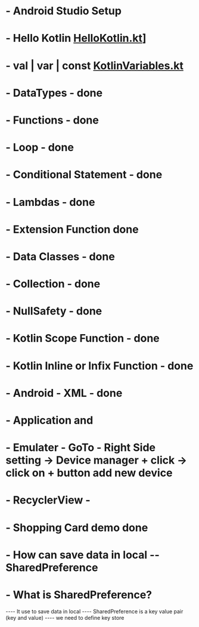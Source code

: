 # - Android Studio Setup
# - Hello Kotlin  [HelloKotlin.kt](kotlinLearning/HelloKotlin.kt)]
# - val | var | const [KotlinVariables.kt](kotlinLearning/KotlinVariables.kt) 
# - DataTypes - done
# - Functions - done
# - Loop - done
# - Conditional Statement - done
# - Lambdas - done
# - Extension Function done
# - Data Classes - done
# - Collection - done
# - NullSafety - done
# - Kotlin Scope Function - done
# - Kotlin Inline or Infix Function - done
# - Android - XML - done
# - Application and 
# - Emulater  - GoTo - Right Side setting -> Device manager  + click -> click on + button add new device
# - RecyclerView - 
# - Shopping Card demo done
# - How can save data in local -- SharedPreference
# - What is SharedPreference?
---- It use to save data in local
---- SharedPreference is a key value pair (key and value)
---- we need to define key store    

